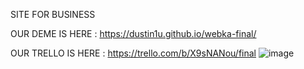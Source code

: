 SITE FOR BUSINESS



OUR DEME IS HERE : https://dustin1u.github.io/webka-final/



OUR TRELLO IS HERE : https://trello.com/b/X9sNANou/final
![image](https://user-images.githubusercontent.com/91417345/146787485-73d5f65b-51a1-411b-83ac-34054967ce85.png)

